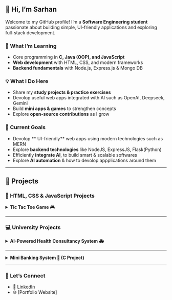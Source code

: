 ## 👋 Hi, I’m Sarhan

Welcome to my GitHub profile! I’m a **Software Engineering student** passionate about building simple, UI-friendly applications and exploring full-stack development.

### 🚀 What I’m Learning

* Core programming in **C, Java (OOP), and JavaScript**
* **Web development** with HTML, CSS, and modern frameworks
* **Backend fundamentals** with Node.js, Express.js & Mongo DB

### 💡 What I Do Here

* Share my **study projects & practice exercises**
* Devolop useful web apps integrated with AI such as OpenAI, Deepseek, Gemini
* Build **mini apps & games** to strengthen concepts
* Explore **open-source contributions** as I grow

### 🎯 Current Goals

* Devolop ** UI-friendly**  web apps using modern technologies such as MERN
* Explore **backend technologies** like NodeJS, ExpressJS, Flask(Python)
* Efficiently **integrate AI**, to build smart & scalable softwares
* Explore **AI automation** & how to devolop appplications around them

---

## 🚀 Projects

### 🎨 HTML, CSS & JavaScript Projects

<details>  
<summary><b>Tic Tac Toe Game 🎮</b></summary>  

![HTML5](https://img.shields.io/badge/HTML5-E34F26?logo=html5\&logoColor=fff)
![CSS3](https://img.shields.io/badge/CSS3-1572B6?logo=css3\&logoColor=fff)
![JavaScript](https://img.shields.io/badge/JavaScript-F7DF1E?logo=javascript\&logoColor=000)

A fun and interactive browser-based **Tic Tac Toe** game, built with pure **HTML, CSS, and JavaScript**.
A modern Tic Tac Toe game built with HTML, CSS, and JavaScript. The game offers **smooth animations**, a **score-tracking system**, and **sound effects** for an engaging experience. Designed to be fun, **responsive**, and easy to play for all ages.

🔗 [View Repository](https://github.com/SarhanCoderOfTheCentury/Tic-Tac-Toe-Game)
<p align="center">
  <img src="tic-tac-toe.PNG" width="400" alt="Tic Tac Toe Screenshot"/>
</p>

</details>  

---

### 💻 University Projects

<details>  
<summary><b>AI-Powered Health Consultancy System 🚑</b></summary>  

![Java](https://img.shields.io/badge/Java-ED8B00?logo=java\&logoColor=fff)
![MySQL](https://img.shields.io/badge/MySQL-4479A1?logo=mysql\&logoColor=fff)
![Gson](https://img.shields.io/badge/Gson-FF6F00?logo=google\&logoColor=fff)

A **Java + MySQL system** that:

* Registers patients & stores their data in a database
* Logs consultations with AI-generated advice
* Integrates **DeepSeek AI API** for medical guidance

🔗 [View Repository](https://github.com/SarhanCoderOfTheCentury/AI-Health-Consultant)

</details>  


---

<details> <summary><b>Mini Banking System 🏦 (C Project)</b></summary>

A **C-based file handling system** that:

- Creates and manages multiple bank accounts  
- Allows deposits, withdrawals, and balance checks  
- Saves and updates account data in a text file (`accounts.txt`)  
- Beginner-friendly project demonstrating **structures + file I/O in C**

🔗 [View Repository](#) (https://github.com/SarhanCoderOfTheCentury/Mini-Banking-System.git)

</details>

---


### 🤝 Let’s Connect

* 💼 [LinkedIn](https://www.linkedin.com/in/sarhan-ahmed-1935b9341?utm_source=share&utm_campaign=share_via&utm_content=profile&utm_medium=android_app)
* 🌐 [Portfolio Website]



